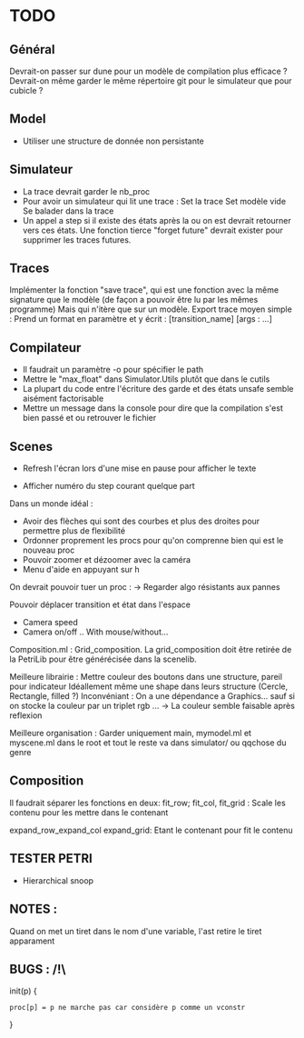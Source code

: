 # TODO

## Général

Devrait-on passer sur dune pour un modèle de compilation plus efficace ?
Devrait-on même garder le même répertoire git pour le simulateur que pour cubicle ?

## Model

- Utiliser une structure de donnée non persistante

## Simulateur

- La trace devrait garder le nb_proc
- Pour avoir un simulateur qui lit une trace : 
		Set la trace
		Set modèle vide
		Se balader dans la trace
- Un appel a step si il existe des états après la ou on est devrait retourner vers ces états. Une fonction tierce "forget future" devrait exister pour supprimer les traces futures.

## Traces

Implémenter la fonction "save trace", qui est une fonction avec la même signature que le modèle 
(de façon a pouvoir être lu par les mêmes programme)
Mais qui n'itère que sur un modèle.
Export trace moyen simple : Prend un format en paramètre et y écrit :
[transition_name] [args : ...] 


## Compilateur

- Il faudrait un paramètre -o pour spécifier le path
- Mettre le "max_float" dans Simulator.Utils plutôt que dans le cutils
- La plupart du code entre l'écriture des garde et des états unsafe semble aisément factorisable
- Mettre un message dans la console pour dire que la compilation s'est bien passé et ou retrouver le fichier

## Scenes 

- Refresh l'écran lors d'une mise en pause pour afficher le texte

- Afficher numéro du step courant quelque part

Dans un monde idéal : 
- Avoir des flèches qui sont des courbes et plus des droites pour permettre plus de flexibilité
- Ordonner proprement les procs pour qu'on comprenne bien qui est le nouveau proc
- Pouvoir zoomer et dézoomer avec la caméra
- Menu d'aide en appuyant sur h

On devrait pouvoir tuer un proc : 
-> Regarder algo résistants aux pannes 

Pouvoir déplacer transition et état dans l'espace

- Camera speed
- Camera on/off .. With mouse/without...

Composition.ml : Grid_composition.
La grid_composition doit être retirée de la PetriLib pour être générécisée dans la scenelib.

Meilleure librairie : 
Mettre couleur des boutons dans une structure, pareil pour indicateur 
Idéallement même une shape dans leurs structure (Cercle, Rectangle, filled ?)
Inconvéniant : On a une dépendance a Graphics... sauf si on stocke la couleur par un triplet rgb ... 
-> La couleur semble faisable après reflexion

Meilleure organisation : Garder uniquement main, mymodel.ml et myscene.ml dans le root et tout le reste va dans simulator/ ou qqchose du genre

## Composition 

Il faudrait séparer les fonctions en deux:
fit_row; fit_col, fit_grid :
Scale les contenu pour les mettre dans le contenant 

expand_row_expand_col expand_grid:
Etant le contenant pour fit le contenu

## TESTER PETRI

- Hierarchical snoop

## NOTES : 

Quand on met un tiret dans le nom d'une variable, l'ast retire le tiret apparament

## BUGS : /!\

init(p) {

	proc[p] = p ne marche pas car considère p comme un vconstr

}
